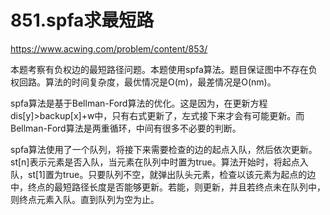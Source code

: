 851.spfa求最短路
==
https://www.acwing.com/problem/content/853/

本题考察有负权边的最短路径问题。本题使用spfa算法。题目保证图中不存在负权回路。算法的时间复杂度，最优情况是O(m)，最差情况是O(nm)。

spfa算法是基于Bellman-Ford算法的优化。这是因为，在更新方程dis[y]>backup[x]+w中，只有右式更新了，左式接下来才会有可能更新。而Bellman-Ford算法是两重循环，中间有很多不必要的判断。

spfa算法使用了一个队列，将接下来需要检查的边的起点入队，然后依次更新。st[n]表示元素是否入队，当元素在队列中时置为true。算法开始时，将起点入队，st[1]置为true。只要队列不空，就弹出队头元素，检查以该元素为起点的边中，终点的最短路径长度是否能够更新。若能，则更新，并且若终点未在队列中，则终点元素入队。直到队列为空为止。

